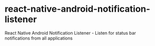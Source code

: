 # react-native-android-notification-listener
React Native Android Notification Listener - Listen for status bar notifications from all applications
